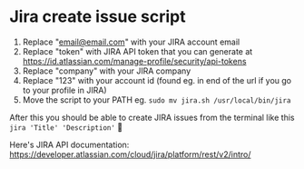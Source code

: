 # Jira create issue script

1. Replace "email@email.com" with your JIRA account email
2. Replace "token" with JIRA API token that you can generate at https://id.atlassian.com/manage-profile/security/api-tokens
3. Replace "company" with your JIRA company
4. Replace "123" with your account id (found eg. in end of the url if you go to your profile in JIRA)
5. Move the script to your PATH eg. `sudo mv jira.sh /usr/local/bin/jira`

After this you should be able to create JIRA issues from the terminal like this `jira 'Title' 'Description'` :rocket:

Here's JIRA API documentation: https://developer.atlassian.com/cloud/jira/platform/rest/v2/intro/
